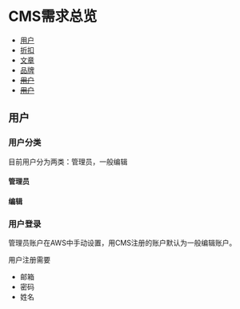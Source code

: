 # CMS需求总览
- [用户]()
- [折扣]()
- [文章]()
- [品牌]()
- ~~[用户]()~~
- ~~[用户]()~~

## 用户

### 用户分类
目前用户分为两类：管理员，一般编辑

#### 管理员

#### 编辑

### 用户登录

管理员账户在AWS中手动设置，用CMS注册的账户默认为一般编辑账户。

用户注册需要
- 邮箱
- 密码
- 姓名
